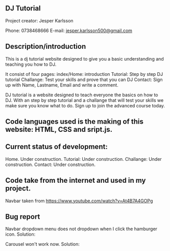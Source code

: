 ## DJ Tutorial

Project creator: Jesper Karlsson

Phone: 0738468666
E-mail: jesper.karlsson500@gmail.com

## Description/introduction

This is a dj tutorial website designed to give you a basic understanding and teaching you how to DJ. 

It consist of four pages:
index/Home: introduction
Tutorial: Step by step DJ tutorial
Challange: Test your skills and prove that you can DJ
Contact: Sign up with Name, Lastname, Email and write a comment.

DJ tutorial is a website designed to teach everyone the basics on how to DJ. 
With an step by step tutorial and a challange that will test your skills we make sure you know what to do.
Sign up to join the advanced course today.

## Code languages used is the making of this website: HTML, CSS and sript.js.

## Current status of development: 
Home. Under construction.
Tutorial: Under construction.
Challange: Under construction.
Contact: Under construction.

## Code take from the internet and used in my project.

Navbar taken from https://www.youtube.com/watch?v=At4B7A4GOPg

## Bug report
Navbar dropdown menu does not dropdown when I click the hamburger icon.
Solution:

Carousel won't work now.
Solution:



